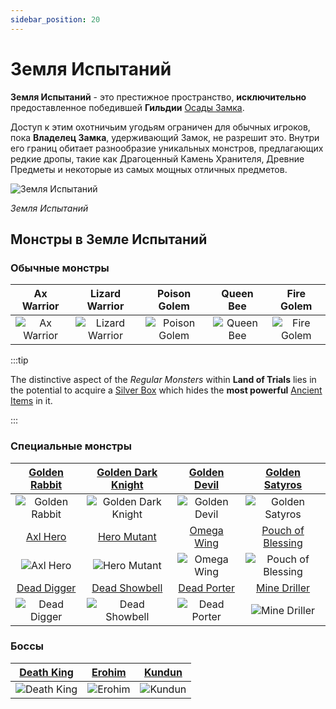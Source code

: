 ```yaml
---
sidebar_position: 20
---
```


# Земля Испытаний

**Земля Испытаний** - это престижное пространство, **исключительно** предоставленное победившей **Гильдии** [Осады Замка](/events/castle-siege).

Доступ к этим охотничьим угодьям ограничен для обычных игроков, пока **Владелец Замка**, удерживающий Замок, не разрешит это. Внутри его границ обитает разнообразие уникальных монстров, предлагающих редкие дропы, такие как Драгоценный Камень Хранителя, Древние Предметы и некоторые из самых мощных отличных предметов.

![Земля Испытаний](/img/maps/land-of-trials.webp)

_Земля Испытаний_

## Монстры в Земле Испытаний

### Обычные монстры

|                         Ax Warrior                         |                           Lizard Warrior                           |                          Poison Golem                          |                        Queen Bee                         |                         Fire Golem                         |
| :--------------------------------------------------------: | :----------------------------------------------------------------: | :------------------------------------------------------------: | :------------------------------------------------------: | :--------------------------------------------------------: |
| ![Ax Warrior](/img/monsters/land-of-trials/ax-warrior.jpg) | ![Lizard Warrior](/img/monsters/land-of-trials/lizard-warrior.jpg) | ![Poison Golem](/img/monsters/land-of-trials/poison-golem.jpg) | ![Queen Bee](/img/monsters/land-of-trials/queen-bee.jpg) | ![Fire Golem](/img/monsters/land-of-trials/fire-golem.jpg) |

:::tip

The distinctive aspect of the _Regular Monsters_ within **Land of Trials** lies in the potential to acquire a [Silver Box](/items/item-bags/non-exc/silver-box) which hides the **most powerful** [Ancient Items](/items/ancient-items) in it.

:::

### Специальные монстры

|     [Golden Rabbit](/special-monsters/others/golden-rabbit)      |  [Golden Dark Knight](/special-monsters/others/golden-dark-knight)  |    [Golden Devil](/special-monsters/others/golden-devil)     |        [Golden Satyros](/special-monsters/others/golden-satyros)         |
| :--------------------------------------------------------------: | :-----------------------------------------------------------------: | :----------------------------------------------------------: | :----------------------------------------------------------------------: |
| ![Golden Rabbit](/img/monsters/special/golden/golden-rabbit.jpg) | ![Golden Dark Knight](/img/monsters/special/golden/dark-knight.jpg) |   ![Golden Devil](/img/monsters/special/golden/devil.jpg)    |       ![Golden Satyros](/img/monsters/special/golden/satyros.jpg)        |
|          [Axl Hero](/special-monsters/others/axl-hero)           |         [Hero Mutant](/special-monsters/others/hero-mutant)         |      [Omega Wing](/special-monsters/others/omega-wing)       |     [Pouch of Blessing](/special-monsters/others/pouch-of-blessing)      |
|      ![Axl Hero](/img/monsters/special/others/axl-hero.jpg)      |    ![Hero Mutant](/img/monsters/special/others/hero-mutant.jpg)     |  ![Omega Wing](/img/monsters/special/others/omega-wing.jpg)  | ![Pouch of Blessing](/img/monsters/special/others/pouch-of-blessing.jpg) |
|       [Dead Digger](/special-monsters/others/dead-digger)        |       [Dead Showbell](/special-monsters/others/dead-showbell)       |     [Dead Porter](/special-monsters/others/dead-porter)      |          [Mine Driller](/special-monsters/others/mine-driller)           |
|   ![Dead Digger](/img/monsters/special/others/dead-digger.jpg)   |  ![Dead Showbell](/img/monsters/special/others/dead-showbell.jpg)   | ![Dead Porter](/img/monsters/special/others/dead-porter.jpg) |      ![Mine Driller](/img/monsters/special/others/mine-driller.jpg)      |

### Боссы

|     [Death King](/special-monsters/invasions/death-king)      |     [Erohim](/special-monsters/bosses/erohim)      |     [Kundun](/special-monsters/bosses/kundun)      |
| :-----------------------------------------------------------: | :------------------------------------------------: | :------------------------------------------------: |
| ![Death King](/img/monsters/special/invasions/death-king.jpg) | ![Erohim](/img/monsters/special/bosses/erohim.jpg) | ![Kundun](/img/monsters/special/bosses/kundun.jpg) |
